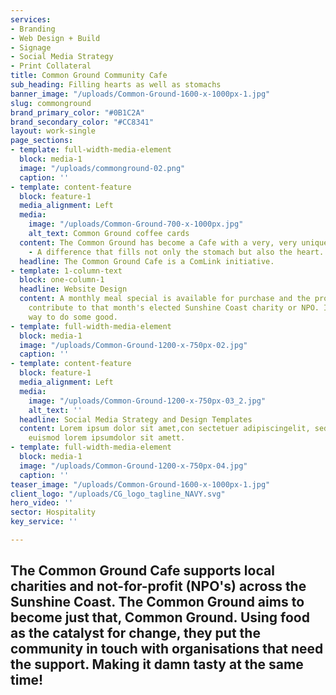```yaml
---
services:
- Branding
- Web Design + Build
- Signage
- Social Media Strategy
- Print Collateral
title: Common Ground Community Cafe
sub_heading: Filling hearts as well as stomachs
banner_image: "/uploads/Common-Ground-1600-x-1000px-1.jpg"
slug: commonground
brand_primary_color: "#0B1C2A"
brand_secondary_color: "#CC8341"
layout: work-single
page_sections:
- template: full-width-media-element
  block: media-1
  image: "/uploads/commonground-02.png"
  caption: ''
- template: content-feature
  block: feature-1
  media_alignment: Left
  media:
    image: "/uploads/Common-Ground-700-x-1000px.jpg"
    alt_text: Common Ground coffee cards
  content: The Common Ground has become a Cafe with a very, very unique difference
    - A difference that fills not only the stomach but also the heart.
  headline: The Common Ground Cafe is a ComLink initiative.
- template: 1-column-text
  block: one-column-1
  headline: Website Design
  content: A monthly meal special is available for purchase and the proceeds of which
    contribute to that month's elected Sunshine Coast charity or NPO. It's a delicious
    way to do some good.
- template: full-width-media-element
  block: media-1
  image: "/uploads/Common-Ground-1200-x-750px-02.jpg"
  caption: ''
- template: content-feature
  block: feature-1
  media_alignment: Left
  media:
    image: "/uploads/Common-Ground-1200-x-750px-03_2.jpg"
    alt_text: ''
  headline: Social Media Strategy and Design Templates
  content: Lorem ipsum dolor sit amet,con sectetuer adipiscingelit, sed diam nonummynibh
    euismod lorem ipsumdolor sit amett.
- template: full-width-media-element
  block: media-1
  image: "/uploads/Common-Ground-1200-x-750px-04.jpg"
  caption: ''
teaser_image: "/uploads/Common-Ground-1600-x-1000px-1.jpg"
client_logo: "/uploads/CG_logo_tagline_NAVY.svg"
hero_video: ''
sector: Hospitality
key_service: ''

---
```

## The Common Ground Cafe supports local charities and not-for-profit (NPO's) across the Sunshine Coast. The Common Ground aims to become just that, Common Ground. Using food as the catalyst for change, they put the community in touch with organisations that need the support. Making it damn tasty at the same time!